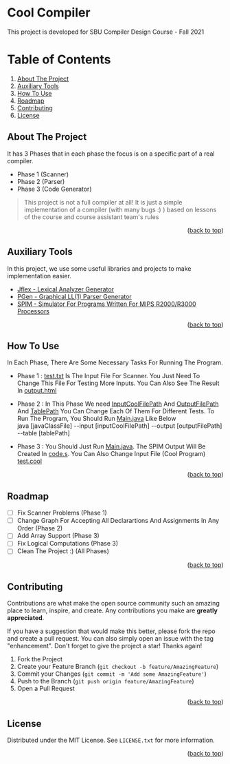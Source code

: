 
# Cool Compiler
This project is developed for SBU Compiler Design Course - Fall 2021 

<!-- TABLE OF CONTENTS -->
# Table of Contents
1. [About The Project](#AboutTheProject)
2. [Auxiliary Tools](#AuxiliaryTools)
3. [How To Use](#HowToUse)
4. [Roadmap](#Roadmap)
5. [Contributing](#Contributing)
6. [License](#License)

<!-- ABOUT THE PROJECT -->
## About The Project <a name="AboutTheProject"></a>



It has 3 Phases that in each phase the focus is on a specific part of a real compiler.
- Phase 1 (Scanner)
- Phase 2 (Parser)
- Phase 3 (Code Generator)


> This project is not a full compiler at all!
> It is just a simple implementation of a compiler (with many bugs :) ) based on lessons of the course and course assistant team's rules

<p align="right">(<a href="#top">back to top</a>)</p>   



## Auxiliary Tools <a name="AuxiliaryTools"></a>

In this project, we use some useful libraries and projects to make implementation easier.

* [Jflex -  Lexical Analyzer Generator](https://www.jflex.de/)
* [PGen  -  Graphical LL(1) Parser Generator ](https://github.com/Borjianamin98/PGen)
* [SPIM  -  Simulator For Programs Written For MIPS R2000/R3000 Processors ](http://spimsimulator.sourceforge.net/)
<p align="right">(<a href="#top">back to top</a>)</p>


## How To Use <a name="HowToUse"></a>
In Each Phase, There Are Some Necessary Tasks For Running The Program.

* Phase 1 : 
[test.txt](https://github.com/Aminsaveh/SBU_IE_HW1/tree/main/SBU_Compiler/Phase1/src/test.txt) Is The Input File For Scanner. You Just Need To Change This File For Testing More Inputs. You Can Also See The Result In [output.html](https://github.com/Aminsaveh/SBU_IE_HW1/tree/main/SBU_Compiler/Phase1/src/output.html)

* Phase 2 : In This Phase We need [InputCoolFilePath](https://github.com/Aminsaveh/SBU_IE_HW1/tree/main/SBU_Compiler/Phase2/PROJECT/test/in) And [OutputFilePath](https://github.com/Aminsaveh/SBU_IE_HW1/tree/main/SBU_Compiler/Phase2/PROJECT/out/result) And [TablePath](https://github.com/Aminsaveh/SBU_IE_HW1/tree/main/SBU_Compiler/Phase2/PROJECT/src/table.npt) You Can Change Each Of Them For Different Tests. To Run The Program, You Should Run  [Main.java](https://github.com/Aminsaveh/SBU_IE_HW1/tree/main/SBU_Compiler/Phase2/PROJECT/src/Main.java) Like Below     &emsp; &emsp; &emsp; &emsp; &emsp;&emsp; java [javaClassFile] --input [inputCoolFilePath] --output [outputFilePath] --table [tablePath]

* Phase 3 : You Should Just Run [Main.java](https://github.com/Aminsaveh/SBU_IE_HW1/tree/main/SBU_Compiler/Phase3/PROJECT/src/Main.java). The SPIM Output Will Be Created In [code.s](https://github.com/Aminsaveh/SBU_IE_HW1/tree/main/SBU_Compiler/Phase3/PROJECT/src/code.s).  You Can Also Change Input File (Cool Program) [test.cool](https://github.com/Aminsaveh/SBU_IE_HW1/tree/main/SBU_Compiler/Phase3/PROJECT/src/test.cool)

<p align="right">(<a href="#top">back to top</a>)</p>

<!-- ROADMAP -->
## Roadmap <a name="Roadmap"></a>

- [ ] Fix Scanner Problems (Phase 1)
- [ ] Change Graph For Accepting All Declarartions And Assignments In Any Order (Phase 2)
- [ ] Add Array Support (Phase 3)
- [ ] Fix Logical Computations (Phase 3)
- [ ] Clean The Project :) (All Phases)

<p align="right">(<a href="#top">back to top</a>)</p>




<!-- Contributing -->
## Contributing  <a name="Contributing"></a>

Contributions are what make the open source community such an amazing place to learn, inspire, and create. Any contributions you make are **greatly appreciated**.

If you have a suggestion that would make this better, please fork the repo and create a pull request. You can also simply open an issue with the tag "enhancement".
Don't forget to give the project a star! Thanks again!

1. Fork the Project
2. Create your Feature Branch (`git checkout -b feature/AmazingFeature`)
3. Commit your Changes (`git commit -m 'Add some AmazingFeature'`)
4. Push to the Branch (`git push origin feature/AmazingFeature`)
5. Open a Pull Request

<p align="right">(<a href="#top">back to top</a>)</p>

<!-- LICENSE -->
## License <a name="License"></a>

Distributed under the MIT License. See `LICENSE.txt` for more information.

<p align="right">(<a href="#top">back to top</a>)</p>
